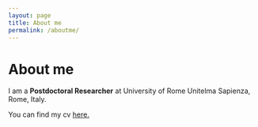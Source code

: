 ```yaml
---
layout: page
title: About me
permalink: /aboutme/
---
```


# About me

I am a **Postdoctoral Researcher** at University of Rome Unitelma Sapienza, Rome, Italy.

You can find my cv <a href="https://giorgiazaccaria.github.io/Zaccaria_Curriculum_Vitae_En%20(23).pdf" target="_blank"><ins>here</ins>.</a>
